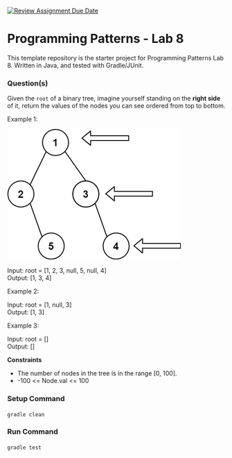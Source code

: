[![Review Assignment Due Date](https://classroom.github.com/assets/deadline-readme-button-24ddc0f5d75046c5622901739e7c5dd533143b0c8e959d652212380cedb1ea36.svg)](https://classroom.github.com/a/aTBoN03u)
# Programming Patterns - Lab 8

This template repository is the starter project for Programming Patterns Lab 8. Written in Java, and tested with Gradle/JUnit.

### Question(s)

Given the `root` of a binary tree, imagine yourself standing on the **right side** of it, return the values of the nodes you can see ordered from top to bottom.

Example 1:

![](Q1.jpg)

Input: root = [1, 2, 3, null, 5, null, 4]  
Output: [1, 3, 4]

Example 2:

Input: root = [1, null, 3]  
Output: [1, 3]

Example 3:

Input: root = []  
Output: []

**Constraints**

- The number of nodes in the tree is in the range [0, 100].
- -100 <= Node.val <= 100

### Setup Command

`gradle clean`

### Run Command

`gradle test`
